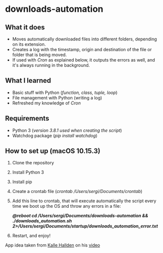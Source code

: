 # downloads-automation

## What it does

- Moves automatically downloaded files into different folders, depending on its extension.
- Creates a log with the timestamp, origin and destination of the file or folder that is being moved.
- If used with _Cron_ as explained below, it outputs the errors as well, and it's always running in the background.

## What I learned

- Basic stuff with Python (_function, class, tuple, loop_)
- File management with Python (writing a log)
- Refreshed my knowledge of _Cron_

## Requirements

- Python 3 (_version 3.8.1 used when creating the script_)
- Watchdog package (_pip install watchdog_)

## How to set up (macOS 10.15.3)

1. Clone the repository
1. Install Python 3
1. Install pip
1. Create a crontab file (_crontab /Users/sergi/Documents/crontab_)
1. Add this line to crontab, that will execute automatically the script every time we boot up the OS and throw any errors in a file:

   **_@reboot cd /Users/sergi/Documents/downloads-automation && ./downloads_automation.sh 2>/Users/sergi/Documents/startup/downloads_automation_error.txt_**

1. Restart, and enjoy!

App idea taken from [Kalle Hallden](https://github.com/KalleHallden) on his [video](https://www.youtube.com/watch?v=A3PRB1Wc0UA)

